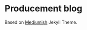 # Producement blog

Based on [Mediumish](https://github.com/wowthemesnet/mediumish-theme-jekyll) Jekyll Theme.
